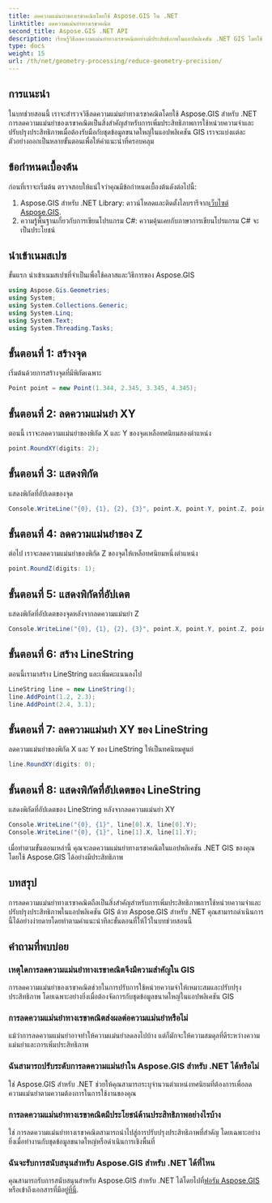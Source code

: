 ```yaml
---
title: ลดความแม่นยำของเรขาคณิตโดยใช้ Aspose.GIS ใน .NET
linktitle: ลดความแม่นยำทางเรขาคณิต
second_title: Aspose.GIS .NET API
description: เรียนรู้วิธีลดความแม่นยำทางเรขาคณิตอย่างมีประสิทธิภาพในแอปพลิเคชัน .NET GIS โดยใช้ Aspose.GIS เพื่อปรับปรุงประสิทธิภาพและการเพิ่มประสิทธิภาพหน่วยความจำ
type: docs
weight: 15
url: /th/net/geometry-processing/reduce-geometry-precision/
---
```

## การแนะนำ
ในบทช่วยสอนนี้ เราจะสำรวจวิธีลดความแม่นยำทางเรขาคณิตโดยใช้ Aspose.GIS สำหรับ .NET การลดความแม่นยำของเรขาคณิตเป็นสิ่งสำคัญสำหรับการเพิ่มประสิทธิภาพการใช้หน่วยความจำและปรับปรุงประสิทธิภาพเมื่อต้องรับมือกับชุดข้อมูลขนาดใหญ่ในแอปพลิเคชัน GIS เราจะแบ่งแต่ละตัวอย่างออกเป็นหลายขั้นตอนเพื่อให้คำแนะนำที่ครอบคลุม
## ข้อกำหนดเบื้องต้น
ก่อนที่เราจะเริ่มต้น ตรวจสอบให้แน่ใจว่าคุณมีข้อกำหนดเบื้องต้นดังต่อไปนี้:
1.  Aspose.GIS สำหรับ .NET Library: ดาวน์โหลดและติดตั้งไลบรารีจาก[เว็บไซต์ Aspose.GIS](https://releases.aspose.com/gis/net/).
2. ความรู้พื้นฐานเกี่ยวกับการเขียนโปรแกรม C#: ความคุ้นเคยกับภาษาการเขียนโปรแกรม C# จะเป็นประโยชน์
## นำเข้าเนมสเปซ
ขั้นแรก นำเข้าเนมสเปซที่จำเป็นเพื่อใช้คลาสและวิธีการของ Aspose.GIS
```csharp
using Aspose.Gis.Geometries;
using System;
using System.Collections.Generic;
using System.Linq;
using System.Text;
using System.Threading.Tasks;
```

## ขั้นตอนที่ 1: สร้างจุด
เริ่มต้นด้วยการสร้างจุดที่มีพิกัดเฉพาะ
```csharp
Point point = new Point(1.344, 2.345, 3.345, 4.345);
```
## ขั้นตอนที่ 2: ลดความแม่นยำ XY
ตอนนี้ เราจะลดความแม่นยำของพิกัด X และ Y ของจุดเหลือทศนิยมสองตำแหน่ง
```csharp
point.RoundXY(digits: 2);
```
## ขั้นตอนที่ 3: แสดงพิกัด
แสดงพิกัดที่อัปเดตของจุด
```csharp
Console.WriteLine("{0}, {1}, {2}, {3}", point.X, point.Y, point.Z, point.M);
```
## ขั้นตอนที่ 4: ลดความแม่นยำของ Z
ต่อไป เราจะลดความแม่นยำของพิกัด Z ของจุดให้เหลือทศนิยมหนึ่งตำแหน่ง
```csharp
point.RoundZ(digits: 1);
```
## ขั้นตอนที่ 5: แสดงพิกัดที่อัปเดต
แสดงพิกัดที่อัปเดตของจุดหลังจากลดความแม่นยำ Z
```csharp
Console.WriteLine("{0}, {1}, {2}, {3}", point.X, point.Y, point.Z, point.M);
```
## ขั้นตอนที่ 6: สร้าง LineString
ตอนนี้เรามาสร้าง LineString และเพิ่มคะแนนลงไป
```csharp
LineString line = new LineString();
line.AddPoint(1.2, 2.3);
line.AddPoint(2.4, 3.1);
```
## ขั้นตอนที่ 7: ลดความแม่นยำ XY ของ LineString
ลดความแม่นยำของพิกัด X และ Y ของ LineString ให้เป็นทศนิยมศูนย์
```csharp
line.RoundXY(digits: 0);
```
## ขั้นตอนที่ 8: แสดงพิกัดที่อัปเดตของ LineString
แสดงพิกัดที่อัปเดตของ LineString หลังจากลดความแม่นยำ XY
```csharp
Console.WriteLine("{0}, {1}", line[0].X, line[0].Y);
Console.WriteLine("{0}, {1}", line[1].X, line[1].Y);
```
เมื่อทำตามขั้นตอนเหล่านี้ คุณจะลดความแม่นยำทางเรขาคณิตในแอปพลิเคชัน .NET GIS ของคุณโดยใช้ Aspose.GIS ได้อย่างมีประสิทธิภาพ
## บทสรุป
การลดความแม่นยำทางเรขาคณิตถือเป็นสิ่งสำคัญสำหรับการเพิ่มประสิทธิภาพการใช้หน่วยความจำและปรับปรุงประสิทธิภาพในแอปพลิเคชัน GIS ด้วย Aspose.GIS สำหรับ .NET คุณสามารถดำเนินการนี้ได้อย่างง่ายดายโดยทำตามคำแนะนำทีละขั้นตอนที่ให้ไว้ในบทช่วยสอนนี้
## คำถามที่พบบ่อย
### เหตุใดการลดความแม่นยำทางเรขาคณิตจึงมีความสำคัญใน GIS
การลดความแม่นยำของเรขาคณิตช่วยในการปรับการใช้หน่วยความจำให้เหมาะสมและปรับปรุงประสิทธิภาพ โดยเฉพาะอย่างยิ่งเมื่อต้องจัดการกับชุดข้อมูลขนาดใหญ่ในแอปพลิเคชัน GIS
### การลดความแม่นยำทางเรขาคณิตส่งผลต่อความแม่นยำหรือไม่
แม้ว่าการลดความแม่นยำอาจทำให้ความแม่นยำลดลงไปบ้าง แต่ก็มักจะให้ความสมดุลที่ดีระหว่างความแม่นยำและการเพิ่มประสิทธิภาพ
### ฉันสามารถปรับระดับการลดความแม่นยำใน Aspose.GIS สำหรับ .NET ได้หรือไม่
ใช่ Aspose.GIS สำหรับ .NET ช่วยให้คุณสามารถระบุจำนวนตำแหน่งทศนิยมที่ต้องการเพื่อลดความแม่นยำตามความต้องการในการใช้งานของคุณ
### การลดความแม่นยำทางเรขาคณิตมีประโยชน์ด้านประสิทธิภาพอย่างไรบ้าง
ใช่ การลดความแม่นยำทางเรขาคณิตสามารถนำไปสู่การปรับปรุงประสิทธิภาพที่สำคัญ โดยเฉพาะอย่างยิ่งเมื่อทำงานกับชุดข้อมูลขนาดใหญ่หรือดำเนินการเชิงพื้นที่
### ฉันจะรับการสนับสนุนสำหรับ Aspose.GIS สำหรับ .NET ได้ที่ไหน
 คุณสามารถรับการสนับสนุนสำหรับ Aspose.GIS สำหรับ .NET ได้โดยไปที่[ฟอรัม Aspose.GIS](https://forum.aspose.com/c/gis/33) หรือเข้าถึงเอกสารที่มีอยู่[ที่นี่](https://reference.aspose.com/gis/net/).